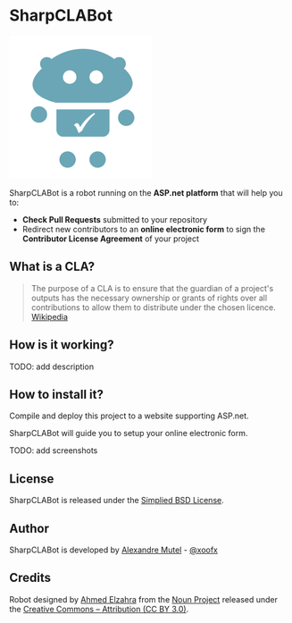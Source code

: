 # SharpCLABot

![](logo.png)

SharpCLABot is a robot running on the **ASP.net platform** that will help you to:
- **Check Pull Requests** submitted to your repository 
- Redirect new contributors to an **online electronic form** to sign the **Contributor License Agreement** of your project

## What is a CLA?

> The purpose of a CLA is to ensure that the guardian of a project's outputs has the necessary ownership or grants of rights over all contributions to allow them to distribute under the chosen licence.
> [Wikipedia](http://en.wikipedia.org/wiki/Contributor_License_Agreement)

## How is it working?

TODO: add description


## How to install it?

Compile and deploy this project to a website supporting ASP.net.

SharpCLABot will guide you to setup your online electronic form.

TODO: add screenshots


## License
SharpCLABot is released under the [Simplied BSD License](http://opensource.org/licenses/BSD-2-Clause).

## Author

SharpCLABot is developed by [Alexandre Mutel](https://github.com/xoofx) - [@xoofx](http://twitter.com/xoofx)

## Credits
Robot designed by [Ahmed Elzahra](http://www.thenounproject.com/trochilidae) from the [Noun Project](http://www.thenounproject.com) released under the [Creative Commons – Attribution (CC BY 3.0)](http://creativecommons.org/licenses/by/3.0/us/).
